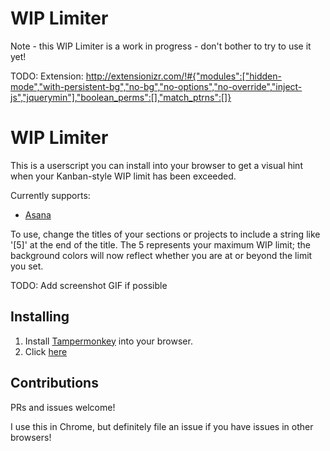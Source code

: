 # WIP Limiter

Note - this WIP Limiter is a work in progress - don't bother to try to use it yet!

TODO: Extension: http://extensionizr.com/!#{"modules":["hidden-mode","with-persistent-bg","no-bg","no-options","no-override","inject-js","jquerymin"],"boolean_perms":[],"match_ptrns":[]}

# WIP Limiter

This is a userscript you can install into your browser to get a visual
hint when your Kanban-style WIP limit has been exceeded.

Currently supports:

* [Asana](https://www.asana.com)

To use, change the titles of your sections or projects to include a
string like '[5]' at the end of the title.  The 5 represents your
maximum WIP limit; the background colors will now reflect whether you
are at or beyond the limit you set.

TODO: Add screenshot GIF if possible

## Installing

1. Install [Tampermonkey](https://tampermonkey.net/) into your browser.
2. Click [here](https://github.com/apiology/wip-limiter/raw/master/wip-limiter.user.js)

## Contributions

PRs and issues welcome!

I use this in Chrome, but definitely file an issue if you have issues in other browsers!
